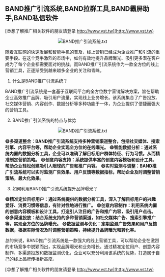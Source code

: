 ## **BAND推广引流系统,BAND拉群工具,BAND霸屏助手,BAND私信软件**

[😍想了解推广相关软件的朋友请登录 http://www.vst.tw](http://www.vst.tw)

 <center><img src="https://vst.tw/MP4/tuiguang/png/7.png" alt="BAND推广引流系统.txt"></center>

随着互联网的快速发展和智能手机的普及，线上营销已经成为企业推广和引流的重要手段。在这个竞争激烈的市场中，如何有效地提升品牌曝光、吸引更多潜在客户成为了每个企业都需要面对的挑战。而BAND推广引流系统作为一款全方位的线上营销工具，正逐渐受到越来越多企业的关注和青睐。

1. 什么是BAND推广引流系统？

BAND推广引流系统是一套基于互联网平台的全方位数字营销解决方案，旨在帮助企业高效推广品牌、吸引用户流量，实现线上业务增长。该系统集合了广告投放、社交媒体营销、内容创作、数据分析等多种功能于一体，为企业提供了便捷而强大的营销工具。

2. BAND推广引流系统的特点与优势

 <center><img src="https://vst.tw/MP4/tuiguang/png/4.png" alt="BAND推广引流系统.txt"></center>

**😄多渠道整合：BAND推广引流系统支持多种营销渠道整合，包括社交媒体、搜索引擎、内容平台等，帮助企业实现全方位的在线曝光。**
**😄智能数据分析：通过系统内置的数据分析工具，企业可以准确了解目标用户群体特征、行为习惯，从而精准制定营销策略。**
**😄创意内容支持：系统提供丰富的创意内容模板和设计工具，帮助企业轻松创建吸引人眼球的广告和推广内容。**
**😄实时监测与调整：BAND推广引流系统可以实时监测广告效果、用户反馈等数据指标，帮助企业及时调整营销策略，最大化效果。**

3. 如何利用BAND推广引流系统提升品牌曝光？

**😄精准定位目标用户：通过系统提供的数据分析工具，深入了解目标用户的兴趣爱好、消费习惯等信息，有针对性地进行推广。**
**😄创意内容制作：利用系统内置的创意内容模板和设计工具，打造引人注目的广告和推广内容，吸引用户点击。**
**😄多渠道投放：结合系统支持的多种营销渠道，如社交媒体广告、搜索引擎推广等，实现全方位的品牌曝光。**
**😄数据监测与优化：定期监测广告效果和用户反馈数据，根据实际情况及时调整营销策略，持续提升品牌曝光和转化率。**

总的来说，BAND推广引流系统是一款强大的线上营销工具，可以帮助企业在激烈的市场竞争中脱颖而出，实现品牌曝光和业务增长。通过精准定位用户、创意内容制作、多渠道投放和数据监测优化，企业可以充分利用该系统的优势，打造属于自己的线上品牌传播新高度。

[😍想了解推广相关软件的朋友请登录 http://www.vst.tw](http://www.vst.tw)



